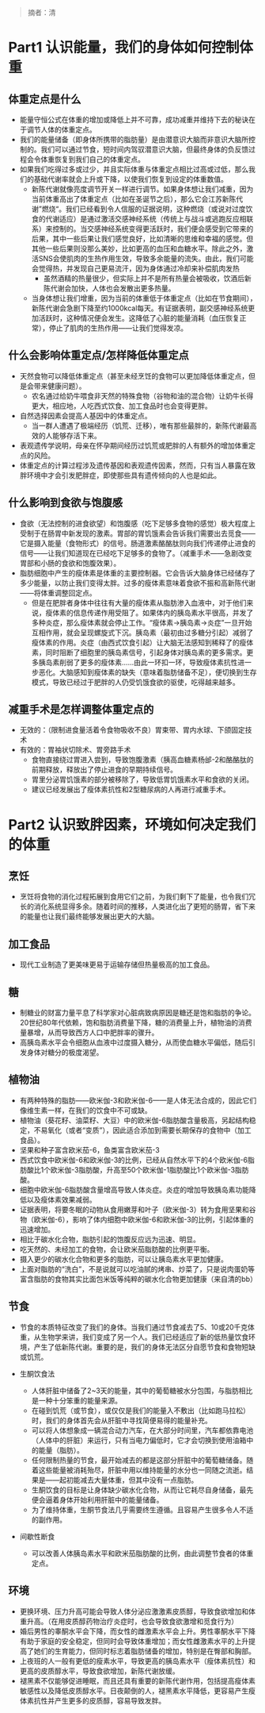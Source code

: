 > 摘者：清

# Part1 认识能量，我们的身体如何控制体重

## 体重定点是什么

- 能量守恒公式在体重的增加或降低上并不可靠，成功减重并维持下去的秘诀在于调节人体的体重定点。
- 我们的能量储备（即身体所携带的脂肪量）是由潜意识大脑而非意识大脑所控制的。我们可以通过节食，短时间内驾驭潜意识大脑，但最终身体的负反馈过程会令体重恢复到我们自己的体重定点。
- 如果我们吃得过多或过少，并且实际体重与体重定点相比过高或过低，那么我们的基础代谢率就会上升或下降，以使我们恢复到设定的体重数值。
  - 新陈代谢就像亮度调节开关一样进行调节。如果身体想让我们减重，因为当前体重高出了体重定点（比如在圣诞节之后），那么它会江苏新陈代谢”燃烧“。我们已经看到令人信服的证据说明，这种燃烧（或说对过度饮食的代谢适应）是通过激活交感神经系统（传统上与战斗或逃跑反应相联系）来控制的。当交感神经系统变得更活跃时，我们便会感受到它带来的后果，其中一些后果让我们感觉良好，比如清晰的思维和幸福的感觉。但其他一些后果则没那么美妙，比如更高的血压和血糖水平。除此之外，激活SNS会使肌肉的生热作用生效，导致多余能量的流失。由此，我们可能会觉得热，并发现自己更易流汗，因为身体通过冷却来补偿肌肉发热
    - 虽然酒精的热量很少，但实际上并不是所有热量会被吸收，饮酒后新陈代谢会加快，人体也会发散出更多热量。
  - 当身体想让我们增重，因为当前的体重低于体重定点（比如在节食期间），新陈代谢会急剧下降至约1000kcal每天。有证据表明，副交感神经系统更加活跃时，这种情况便会发生。这降低了心脏的能量消耗（血压恢复正常），停止了肌肉的生热作用——让我们觉得发凉。

## 什么会影响体重定点/怎样降低体重定点

- 天然食物可以降低体重定点（甚至未经烹饪的食物可以更加降低体重定点，但是会带来健康问题）。
  - 农名通过给奶牛喂食非天然的特殊食物（谷物和油的混合物）让奶牛长得更大，相应地，人吃西式饮食、加工食品时也会变得更胖。
- 自然选择因素会提高人基因中的体重定点。
  - 当一群人遭遇了极端经历（饥荒、迁移），唯有那些最胖的，新陈代谢最高效的人能够存活下来。
- 表观遗传学说明，母亲在怀孕期间经历过饥荒或肥胖的人有额外的增加体重定点的风险。
- 体重定点的计算过程涉及遗传基因和表观遗传因素，然而，只有当人暴露在致胖环境中才会引发肥胖症，即使那些具有遗传倾向的人也是如此。

## 什么影响到食欲与饱腹感

- 食欲（无法控制的进食欲望）和饱腹感（吃下足够多食物的感觉）极大程度上受制于在肠胃中新发现的激素。胃部的胃饥饿素会告诉我们需要出去觅食——它是摄入能量（食物形式）的信号。肠道激素酪酪肽则向我们传递停止进食的信号——让我们知道现在已经吃下足够多的食物了。（减重手术——急剧改变胃部和小肠的食欲和饱腹效果）。
- 脂肪细胞中产生的瘦体素是体重的主要控制器。它会告诉大脑身体已经储存了多少能量，以防止我们变得太胖。过多的瘦体素意味着食欲不振和高新陈代谢——将体重调整回定点。
  - 但是在肥胖者身体中往往有大量的瘦体素从脂肪渗入血液中，对于他们来说，瘦体素的信息传递作用受阻了。如果体内的胰岛素水平很高，并发了多种炎症，那么瘦体素就会停止工作。“瘦体素->胰岛素->炎症”一旦开始互相作用，就会呈现螺旋式下沉。胰岛素（最初由过多糖分引起）减弱了瘦体素的作用。炎症（由西式饮食引起）让大脑无法感知到稀释了的瘦体素，同时阻断了细胞里的胰岛素信号，引起身体对胰岛素的更多需求。更多胰岛素削弱了更多的瘦体素……由此一环扣一环，导致瘦体素抗性进一步恶化。大脑感知到瘦体素的缺失（意味着脂肪储备不足），便切换到生存模式，导致已经过于肥胖的人仍受饥饿食欲的驱使，吃得越来越多。


## 减重手术是怎样调整体重定点的

- 无效的：（限制进食量活着令食物吸收不良）胃束带、胃内水球、下颌固定技术
- 有效的：胃袖状切除术、胃旁路手术
  - 食物直接绕过胃进入尝到，导致饱腹激素（胰高血糖素杨邰-2和酪酪肽的前期释放，释放出了停止进食的早期持续信号。
  - 胃里分泌胃饥饿素的部分被移除了，导致低胃饥饿素水平和食欲的关闭。
  - 建议已经发展出了瘦体素抗性和2型糖尿病的人再进行减重手术。

# Part2 认识致胖因素，环境如何决定我们的体重

## 烹饪

- 烹饪将食物的消化过程拓展到食用它们之前，为我们剩下了能量，也令我们冗长的消化系统显得多余。随着时间的推移，人类进化出了更短的肠胃，省下来的能量也让我们最终能够发展出更大的大脑。

## 加工食品

- 现代工业制造了更美味更易于运输存储但热量极高的加工食品。

## 糖

- 制糖业的财富力量平息了科学家对心脏病致病原因是糖还是饱和脂肪的争论。20世纪80年代依赖，饱和脂肪消费量下降，糖的消费量上升，植物油的消费量暴增，从而导致西方人口中肥胖率的骤升。
- 高胰岛素水平会令细胞从血液中过度摄入糖分，从而使血糖水平偏低，随后引发身体对糖分的极度渴望。

## 植物油

- 有两种特殊的脂肪——欧米伽-3和欧米伽-6——是人体无法合成的，因此它们像维生素一样，在我们的饮食中不可或缺。
- 植物油（葵花籽、油菜籽、大豆）中的欧米伽-6脂肪酸含量极高，另起结构稳定，不易氧化（或者“变质”），因此适合添加到需要长期保存的食物中（加工食品）。
- 坚果和种子富含欧米茄-6，鱼类富含欧米茄-3
- 西式饮食中欧米伽-6和欧米伽-3的比例，已经从自然水平下的4个欧米伽-6脂肪酸比1个欧米伽-3脂肪酸，升高至50个欧米伽-1脂肪酸比1个欧米伽-3脂肪酸。
- 细胞中欧米伽-6脂肪酸含量增高导致人体炎症。炎症的增加导致胰岛素功能降低以及瘦体素效果减弱。
- 证据表明，将要冬眠的动物从食用嫩芽和叶子（欧米伽-3）转为食用坚果和谷物（欧米伽-6），影响了体内细胞中欧米伽-6和欧米伽-3的比例，引起体重的迅速增加。
- 相比于碳水化合物，脂肪引起的饱腹反应远为迅速、明显。
- 吃天然的、未经加工的食物，会让欧米茄脂肪酸的比例更平衡。
- 摄入更少的碳水化合物和更多的脂肪，可以让胰岛素水平更加健康。
- 上面对脂肪的“洗白”，不是说就可以吃油腻的烤串、炒菜了，只是说肉蛋奶等富含脂肪的食物其实比面包米饭等纯粹的碳水化合物更加健康（来自清的bb）

## 节食

- 节食的本质特征改变了我们的身体。当我们通过节食减去了5、10或20千克体重，从生物学来讲，我们变成了另一个人。我们已经适应了新的低热量饮食环境，产生了低新陈代谢。重要的是，我们的身体无法区分自愿节食和食物短缺或饥荒。
- 生酮饮食法
  - 人体肝脏中储备了2~3天的能量，其中的葡萄糖被水分包围，与脂肪相比是一种十分笨重的能量来源。
  - 在碰到饥荒（或节食），或仅仅是我们的能量入不敷出（比如跑马拉松）时，我们的身体首先会从肝脏中寻找简便易得的能量补充。
  - 可以将人体想象成一辆混合动力汽车，在大部分时间里，汽车都依靠电池（人体中的肝脏）来运行，只有当电力偏低时，它才会切换到使用油箱中的能量（脂肪）。
  - 任何限制热量的节食，最开始减去的都是这部分肝脏中的葡萄糖储备。随着这些能量被消耗殆尽，肝脏中用以维持能量的水分也一同随之流逝。结果是——起初能减去大量体重，但其中没有一点脂肪。
  - 生酮饮食的目标是让身体缺少碳水化合物，从而让它耗尽自身储备，最先便会逼着身体开始利用肝脏中的能量储备。
  - 为了维持体重，生酮节食法几乎需要终生遵循。且容易产生很多令人不适的副作用。

- 间歇性断食
  - 可以改善人体胰岛素水平和欧米茄脂肪酸的比例，由此调整节食者的体重定点。

## 环境

- 更换环境、压力升高可能会导致人体分泌应激激素皮质醇，导致食欲增加和体重升高。（在用皮质醇药物治疗炎症时，也会导致食欲激增和觅食行为）
- 婚后男性的睾酮水平会下降，而女性的雌激素水平会上升。男性睾酮水平下降有助于家庭的安全稳定，但同时会导致体重增加；而女性雌激素水平的上升提高了她们的生育能力，但同时标志着脂肪储备的增加，特别是在臀部和胸部。
- 上夜班的人一般有更低的瘦素水平，导致更高的胰岛素水平（瘦体素抗性）和更高的皮质醇水平，导致食欲增加，新陈代谢放缓。
- 褪黑素不仅能够促进睡眠，而且还具有重要的新陈代谢作用，包括提高瘦体素敏感性以及降低皮质醇水平。日夜颠倒的人，褪黑素水平降低，更容易产生瘦体素抗性并产生更多的皮质醇，容易导致发胖。

